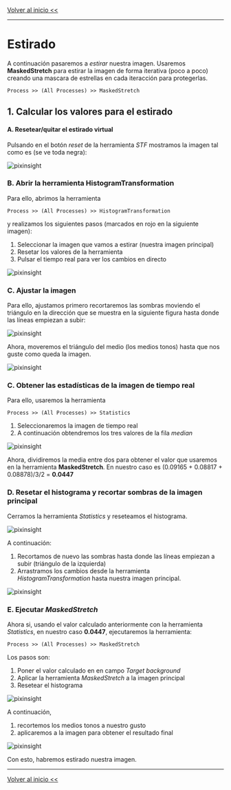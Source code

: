 
[Volver al inicio <<](https://rmaestre.github.io/)

<hr>

# Estirado

A continuación pasaremos a *estirar* nuestra imagen. Usaremos **MaskedStretch** para estirar la imagen de forma iterativa (poco a poco) creando una mascara de estrellas en cada iteracción para protegerlas.

```
Process >> (All Processes) >> MaskedStretch
```

## 1. Calcular los valores para el estirado

#### A. Resetear/quitar el estirado virtual

Pulsando en el botón *reset* de la herramienta *STF* mostramos la imagen tal como es (se ve toda negra):

![pixinsight](img/pixinsight/me_reset_stf.jpg)


### B. Abrir la herramienta HistogramTransformation

Para ello, abrimos la herramienta 

```
Process >> (All Processes) >> HistogramTransformation
```

y realizamos los siguientes pasos (marcados en rojo en la siguiente imagen):

1. Seleccionar la imagen que vamos a estirar (nuestra imagen principal)
2. Resetar los valores de la herramienta
3. Pulsar el tiempo real para ver los cambios en directo

![pixinsight](img/pixinsight/me_reset_ht.jpg)


### C. Ajustar la imagen

Para ello, ajustamos primero recortaremos las sombras moviendo el triángulo en la dirección que se muestra en la siguiente figura hasta donde las líneas empiezan a subir:

![pixinsight](img/pixinsight/me_ht_1.jpg)

Ahora, moveremos el triángulo del medio (los medios tonos) hasta que nos guste como queda la imagen.

![pixinsight](img/pixinsight/me_ht_2.jpg)


### C. Obtener las estadísticas de la imagen de tiempo real

Para ello, usaremos la herramienta


```
Process >> (All Processes) >> Statistics
```

1. Seleccionaremos la imagen de tiempo real
2. A continuación obtendremos los tres valores de la fila *median*

![pixinsight](img/pixinsight/me_ht_3.jpg)

Ahora, dividiremos la media entre dos para obtener el valor que usaremos en la herramienta **MaskedStretch**. En nuestro caso es (0.09165 +   0.08817  + 0.08878)/3/2 = **0.0447** 


### D. Resetar el histograma y recortar sombras de la imagen principal

Cerramos la herramienta *Statistics* y reseteamos el histograma.

![pixinsight](img/pixinsight/me_ht_4.jpg)

A continuación:

1. Recortamos de nuevo las sombras hasta donde las líneas empiezan a subir (triángulo de la izquierda)
2. Arrastramos los cambios desde la herramienta *HistogramTransformation* hasta nuestra imagen principal.

![pixinsight](img/pixinsight/me_ht_5.jpg)

### E. Ejecutar *MaskedStretch*

Ahora si, usando el valor calculado anteriormente con la herramienta *Statistics*, en nuestro caso **0.0447**, ejecutaremos la herramienta:

```
Process >> (All Processes) >> MaskedStretch
```
Los pasos son:

1. Poner el valor calculado en en campo *Target background* 
2. Aplicar la herramienta *MaskedStretch* a la imagen principal
3. Resetear el histograma

![pixinsight](img/pixinsight/me_ht_6.jpg)

A continuación,

1. recortemos los medios tonos a nuestro gusto
2. aplicaremos a la imagen para obtener el resultado final

![pixinsight](img/pixinsight/me_ht_7.jpg)

Con esto, habremos estirado nuestra imagen.


<hr>

[Volver al inicio <<](https://rmaestre.github.io/)


